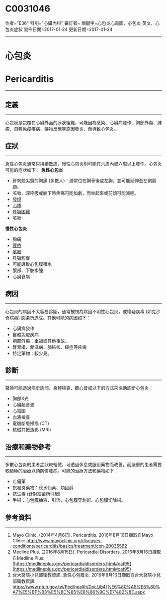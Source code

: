 # C0031046
作者="E36"
科別="心臟內科"
審訂者=
關鍵字=心包炎心電圖、心包炎 英文、心包炎症状
發佈日期=2017-01-24
更新日期=2017-01-24

----------
# 心包炎
# Pericarditis
----------
## 定義
----------

心包膜是包覆在心臟外面的膜狀組織，可能因為感染、心臟病發作、胸部外傷、腫瘤、自體免疫疾病、藥物反應等原因發炎，而導致心包炎。 

## 症狀
----------

急性心包炎通常只持續數周，慢性心包炎則可能在六周內或六周以上發作。心包炎可能的症狀如下：
**急性心包炎**

- 針刺般尖銳的胸痛 (多數人)：通常位在胸骨後或左胸，並可能延伸至左側肩頸。
- 咳嗽、深呼吸或躺下時疼痛可能加劇，而坐起來或前傾可能減輕。
- [發燒](C0015967)
- [心悸](C0030252)
- [呼吸困難](C0013404)
- 咳嗽 

**慢性心包炎**

- 胸痛
- [疲倦](C0015672)
- [咳嗽](C0010200)
- [呼吸短促](C0013404X)
- 可能導致心包膜積水
- 腹部、下肢水腫
- 心臟衰竭 
## 病因
----------

心包炎的病因不太容易診斷，通常被視為病因不明性心包炎，或懷疑病毒 (如克沙奇病毒) 感染所造成。其他可能的病因如下：

- 心臟病發作
- 自體免疫疾病
- 胸部外傷：車禍或其他事故。
- 腎衰竭、愛滋病、肺結核、癌症等疾病
- 特定藥物：較少見。 
## 診斷
----------

醫師可能透過病史詢問、身體檢查、聽心音或以下的方式來協助診斷心包炎：

- 胸部X光
- 心臟超音波
- 心電圖
- 血液檢查
- 電腦斷層掃描 (CT)
- 核磁共振造影 (MRI) 
## 治療和藥物參考
----------

多數心包炎的患者症狀較輕微，可透過休息或服用藥物而改善，而嚴重的患者需要較積極的治療以預防併發症。可能的治療方法和藥物如下：

- 止痛藥
- 抗發炎藥物：秋水仙素、類固醇
- 抗生素 (針對細菌所引起)
- 手術：心包膜抽液、引流、心包膜穿刺術、心包膜切除術。 
## 參考資料
----------
1. Mayo Clinic. (2014年4月6日). Pericarditis. 2016年8月16日擷取自Mayo Clinic: 
  http://www.mayoclinic.org/diseases-conditions/pericarditis/basics/treatment/con-20035562
2. Medline Plus. (2016年8月15日). Pericardial Disorders. 2016年8月16日擷取自Medline Plus:
  [https://medlineplus.gov/pericardialdisorders.html#cat95](https://medlineplus.gov/pericardialdisorders.html#cat95)
3. 台大醫院小兒部衛教資訊. 急性心包膜炎. 2016年8月16日擷取自台大醫院小兒部衛教資訊:
  https://www.ntuh.gov.tw/Ped/health/DocLib4/%E6%80%A5%E6%80%A7%E5%BF%83%E5%8C%85%E8%86%9C%E7%82%8E.aspx

